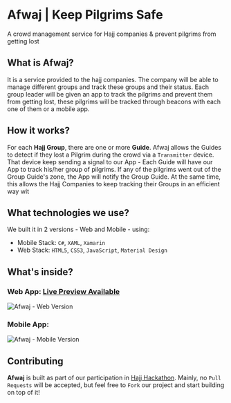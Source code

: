 # Afwaj | Keep Pilgrims Safe
A crowd management service for Hajj companies & prevent pilgrims from getting lost

## What is Afwaj?
It is a service provided to the hajj companies. The company will be able to manage different groups and track these groups and their status. Each group leader will be given an app to track the pilgrims and prevent them from getting lost, these pilgrims will be tracked through beacons with each one of them or a mobile app.

## How it works?
For each **Hajj Group**, there are one or more **Guide**. Afwaj allows the Guides to detect if they lost a Pilgrim during the crowd via a `Transmitter` device. That device keep sending a signal to our App - Each Guide will have our App to track his/her group of pilgrims. If any of the pilgrims went out of the Group Guide's zone, the App will notify the Group Guide. At the same time, this allows the Hajj Companies to keep tracking their Groups in an efficient way wit

## What technologies we use?
We built it in 2 versions - Web and Mobile - using:
- Mobile Stack: `C#`, `XAML`, `Xamarin`
- Web Stack: `HTML5`, `CSS3`, `JavaScript`, `Material Design`

## What's inside?
### Web App: [Live Preview Available](https://elharony.github.io/Hajj-Hackathon--Afwaj/)

![Afwaj - Web Version](https://user-images.githubusercontent.com/16986422/43621694-7054a4f2-96e1-11e8-93f2-361086436e28.png)
### Mobile App:

![Afwaj - Mobile Version](https://challengepost-s3-challengepost.netdna-ssl.com/photos/production/software_photos/000/664/325/datas/gallery.jpg)

## Contributing
**Afwaj** is built as part of our participation in [Hajj Hackathon](). Mainly, no `Pull Requests` will be accepted, but feel free to `Fork` our project and start building on top of it!